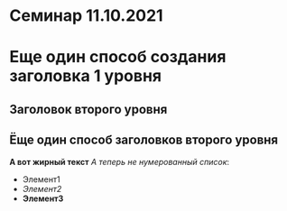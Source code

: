 # Семинар 11.10.2021 

Еще один способ создания заголовка 1 уровня 
=====

## Заголовок второго уровня

Ёще один способ заголовков второго уровня 
-------

**А вот жирный текст**
*А теперь не нумерованный список*:
+ Элемент1
+ *Элемент2*
+ **Элемент3**